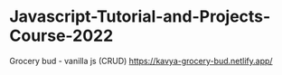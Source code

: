 # Javascript-Tutorial-and-Projects-Course-2022
Grocery bud - vanilla js (CRUD)
https://kavya-grocery-bud.netlify.app/
